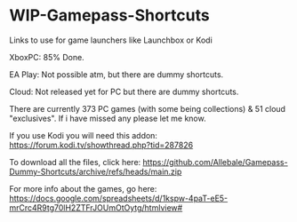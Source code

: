 # WIP-Gamepass-Shortcuts 
Links to use for game launchers like Launchbox or Kodi

XboxPC: 85% Done.

EA Play: Not possible atm, but there are dummy shortcuts.

Cloud: Not released yet for PC but there are dummy shortcuts.

There are currently 373 PC games (with some being collections) & 51 cloud "exclusives".
If i have missed any please let me know.

If you use Kodi you will need this addon: https://forum.kodi.tv/showthread.php?tid=287826

To download all the files, click here: https://github.com/Allebale/Gamepass-Dummy-Shortcuts/archive/refs/heads/main.zip 

For more info about the games, go here: https://docs.google.com/spreadsheets/d/1kspw-4paT-eE5-mrCrc4R9tg70lH2ZTFrJOUmOtOytg/htmlview# 
